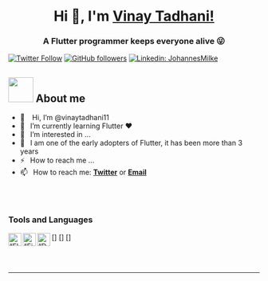 
<!---
vinaytadhani11/vinaytadhani11 is a ✨ special ✨ repository because its `README.md` (this file) appears on your GitHub profile.
You can click the Preview link to take a look at your changes.
--->

<h1 align="center"> Hi 👋, I'm <a href="(https://img.shields.io/badge/-CONNECT-blue?style=for-the-badge&logo=Linkedin&link=https://www.linkedin.com/in/vinay-tadhani-272a10190/)">Vinay Tadhani!</a></h1>
<h3 align="center">A Flutter programmer keeps everyone alive 😜</h3>

[![Twitter Follow](https://img.shields.io/twitter/follow/vinay_tadhani?color=1DA1F2&label=Followers&logo=twitter&style=for-the-badge)][twitter]
[![GitHub followers](https://img.shields.io/github/followers/vinaytadhani11?logo=GitHub&style=for-the-badge)][github]
[![Linkedin: JohannesMilke](https://img.shields.io/badge/-CONNECT-blue?style=for-the-badge&logo=Linkedin&link=https://www.linkedin.com/in/vinay-tadhani-272a10190/)][linkedin]

## <img src = "https://user-images.githubusercontent.com/63050133/156777293-72a6e681-2582-4a9d-ad92-09d1181d47c7.gif" width = 50px height = 50px>  About me

- 👋 &ensp; Hi, I’m @vinaytadhani11
- 👀 &ensp;I’m currently learning Flutter ❤️
- 🌱 &ensp;I’m interested in ...
- 💞️ &ensp;I am one of the early adopters of Flutter, it has been more than 3 years
- ⚡ &ensp;How to reach me ...
- 📫 &ensp;How to reach me: [**Twitter**][twitter] or [**Email**][email]


<br />
<br />

### Tools and Languages

[<img align="left" alt=“Flutter” width="26px" src="https://www.vectorlogo.zone/logos/flutterio/flutterio-icon.svg" />]
[<img align="left" alt=“Firebase” width="26px" src="https://www.vectorlogo.zone/logos/firebase/firebase-icon.svg" />]
[<img align="left" alt=“Dart” width="26px" src="https://www.vectorlogo.zone/logos/dartlang/dartlang-icon.svg" />]



<br />
<br />

---

<!-- [website]: https://johannesmilke.com -->
[twitter]: https://twitter.com/intent/follow?screen_name=vinay_tadhani
<!-- [youtube]: https://www.youtube.com/JohannesMilke?sub_confirmation=1 -->
[linkedin]: https://linkedin.com/in/vinay-tadhani-272a10190
[github]: https://github.com/vinaytadhani11
<!-- [instagram]: https://www.instagram.com/johannesmilke -->
<!-- [facebook]: https://www.facebook.com/real.JohannesMilke -->
[email]: mailto:vinaytadhani1111@gmail.com
